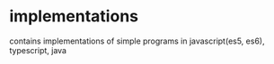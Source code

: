# implementations

contains implementations of simple programs in javascript(es5, es6), typescript, java
